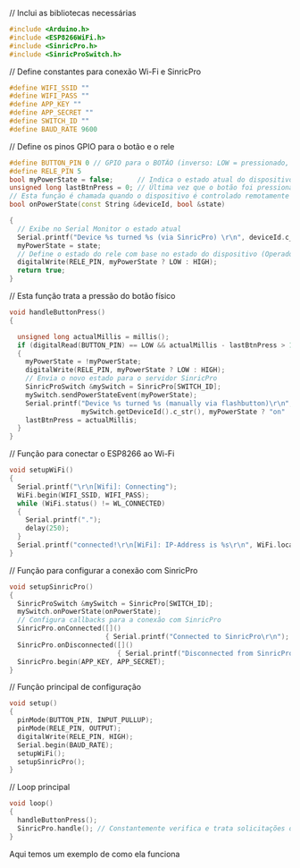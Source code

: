 // Inclui as bibliotecas necessárias
```cpp
#include <Arduino.h>
#include <ESP8266WiFi.h>
#include <SinricPro.h>
#include <SinricProSwitch.h>
```
// Define constantes para conexão Wi-Fi e SinricPro
```cpp
#define WIFI_SSID ""
#define WIFI_PASS ""
#define APP_KEY ""
#define APP_SECRET ""
#define SWITCH_ID ""
#define BAUD_RATE 9600
```
// Define os pinos GPIO para o botão e o rele
```cpp
#define BUTTON_PIN 0 // GPIO para o BOTÃO (inverso: LOW = pressionado, HIGH =liberado)
#define RELE_PIN 5
bool myPowerState = false;      // Indica o estado atual do dispositivo (ligado/desligado)
unsigned long lastBtnPress = 0; // Última vez que o botão foi pressionado (usado para debounce)
// Esta função é chamada quando o dispositivo é controlado remotamente via SinricPro
bool onPowerState(const String &deviceId, bool &state)
```
```cpp
{
  // Exibe no Serial Monitor o estado atual
  Serial.printf("Device %s turned %s (via SinricPro) \r\n", deviceId.c_str(), state ? "on" : "off");
  myPowerState = state;
  // Define o estado do rele com base no estado do dispositivo (Operador Ternário)
  digitalWrite(RELE_PIN, myPowerState ? LOW : HIGH);
  return true;
}
```
// Esta função trata a pressão do botão físico
```cpp
void handleButtonPress()
{

  unsigned long actualMillis = millis();
  if (digitalRead(BUTTON_PIN) == LOW && actualMillis - lastBtnPress > 1000)
  {
    myPowerState = !myPowerState;
    digitalWrite(RELE_PIN, myPowerState ? LOW : HIGH);
    // Envia o novo estado para o servidor SinricPro
    SinricProSwitch &mySwitch = SinricPro[SWITCH_ID];
    mySwitch.sendPowerStateEvent(myPowerState);
    Serial.printf("Device %s turned %s (manually via flashbutton)\r\n",
                  mySwitch.getDeviceId().c_str(), myPowerState ? "on" : "off");
    lastBtnPress = actualMillis;
  }
}
```
// Função para conectar o ESP8266 ao Wi-Fi
```cpp
void setupWiFi()
{
  Serial.printf("\r\n[Wifi]: Connecting");
  WiFi.begin(WIFI_SSID, WIFI_PASS);
  while (WiFi.status() != WL_CONNECTED)
  {
    Serial.printf(".");
    delay(250);
  }
  Serial.printf("connected!\r\n[WiFi]: IP-Address is %s\r\n", WiFi.localIP().toString().c_str());
}
```
// Função para configurar a conexão com SinricPro
```cpp
void setupSinricPro()
{
  SinricProSwitch &mySwitch = SinricPro[SWITCH_ID];
  mySwitch.onPowerState(onPowerState);
  // Configura callbacks para a conexão com SinricPro
  SinricPro.onConnected([]()
                        { Serial.printf("Connected to SinricPro\r\n"); });
  SinricPro.onDisconnected([]()
                           { Serial.printf("Disconnected from SinricPro\r\n"); });
  SinricPro.begin(APP_KEY, APP_SECRET);
}
```
// Função principal de configuração
```cpp
void setup()
{
  pinMode(BUTTON_PIN, INPUT_PULLUP);
  pinMode(RELE_PIN, OUTPUT);
  digitalWrite(RELE_PIN, HIGH);
  Serial.begin(BAUD_RATE);
  setupWiFi();
  setupSinricPro();
}
```
// Loop principal
```cpp
void loop()
{
  handleButtonPress();
  SinricPro.handle(); // Constantemente verifica e trata solicitações da plataforma SinricPro
}
```

Aqui temos um exemplo de como ela funciona

